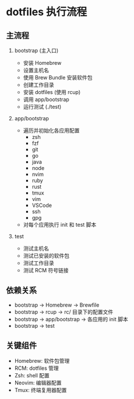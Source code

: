 # dotfiles 执行流程

## 主流程
1. bootstrap (主入口)
   - 安装 Homebrew
   - 设置主机名
   - 使用 Brew Bundle 安装软件包
   - 创建工作目录
   - 安装 dotfiles (使用 rcup)
   - 调用 app/bootstrap
   - 运行测试 (./test)

2. app/bootstrap
   - 遍历并初始化各应用配置
     - zsh
     - fzf
     - git
     - go
     - java
     - node
     - nvim
     - ruby
     - rust
     - tmux
     - vim
     - VSCode
     - ssh
     - gpg
   - 对每个应用执行 init 和 test 脚本

3. test
   - 测试主机名
   - 测试已安装的软件包
   - 测试工作目录
   - 测试 RCM 符号链接

## 依赖关系
- bootstrap → Homebrew → Brewfile
- bootstrap → rcup → rc/ 目录下的配置文件
- bootstrap → app/bootstrap → 各应用的 init 脚本
- bootstrap → test

## 关键组件
- Homebrew: 软件包管理
- RCM: dotfiles 管理
- Zsh: shell 配置
- Neovim: 编辑器配置
- Tmux: 终端复用器配置